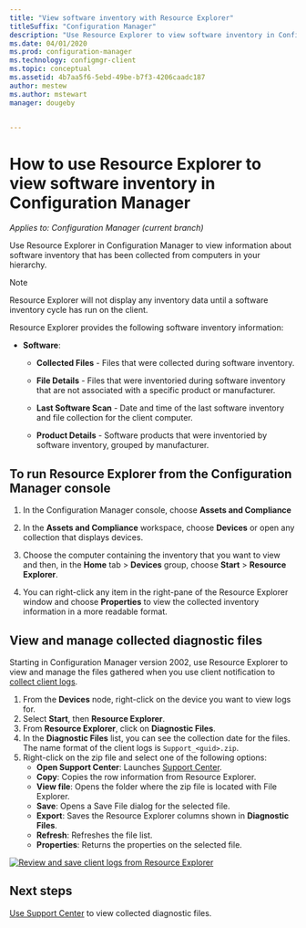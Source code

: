 ```yaml
---
title: "View software inventory with Resource Explorer"
titleSuffix: "Configuration Manager"
description: "Use Resource Explorer to view software inventory in Configuration Manager."
ms.date: 04/01/2020
ms.prod: configuration-manager
ms.technology: configmgr-client
ms.topic: conceptual
ms.assetid: 4b7aa5f6-5ebd-49be-b7f3-4206caadc187
author: mestew
ms.author: mstewart
manager: dougeby


---
```

# How to use Resource Explorer to view software inventory in Configuration Manager

*Applies to: Configuration Manager (current branch)*

Use Resource Explorer in Configuration Manager to view information about software inventory that has been collected from computers in your hierarchy.  

> [!NOTE]  
>  Resource Explorer will not display any inventory data until a software inventory cycle has run on the client.  

 Resource Explorer provides the following software inventory information:  

-   **Software**:  

    -   **Collected Files** - Files that were collected during software inventory.  

    -   **File Details** - Files that were inventoried during software inventory that are not associated with a specific product or manufacturer.  

    -   **Last Software Scan** - Date and time of the last software inventory and file collection for the client computer.  

    -   **Product Details** - Software products that were inventoried by software inventory, grouped by manufacturer.  

## To run Resource Explorer from the Configuration Manager console  

1.  In the Configuration Manager console, choose **Assets and Compliance**

2.  In the **Assets and Compliance** workspace, choose **Devices** or open any collection that displays devices.  

3.  Choose the computer containing the inventory that you want to view and then, in the **Home** tab > **Devices** group, choose **Start** > **Resource Explorer**.

4.  You can right-click any item in the right-pane of the Resource Explorer window and choose **Properties** to view the collected inventory information in a more readable format.  
 
## <a name="bkmk_diag"> </a> View and manage collected diagnostic files

Starting in Configuration Manager version 2002, use Resource Explorer to view and manage the files gathered when you use client notification to [collect client logs](../client-notification.md#client-diagnostics). 

1. From the **Devices** node, right-click on the device you want to view logs for.
1. Select **Start**, then **Resource Explorer**.
1. From **Resource Explorer**, click on **Diagnostic Files**.
1. In the **Diagnostic Files** list, you can see the collection date for the files. The name format of the client logs is `Support_<guid>.zip`.
1. Right-click on the zip file and select one of the following options:
    - **Open Support Center**: Launches [Support Center](../../../support/support-center.md).
    - **Copy**: Copies the row information from Resource Explorer.
    - **View file**: Opens the folder where the zip file is located with File Explorer.
    - **Save**: Opens a Save File dialog for the selected file.
    - **Export**: Saves the Resource Explorer columns shown in **Diagnostic Files**.
    - **Refresh**: Refreshes the file list.
    - **Properties**: Returns the properties on the selected file. 

[![Review and save client logs from Resource Explorer](./../media/4226618-view-collected-client-logs.png)](./../media/4226618-view-collected-client-logs.png#lightbox)

## Next steps

[Use Support Center](../../../support/support-center.md) to view collected diagnostic files.

